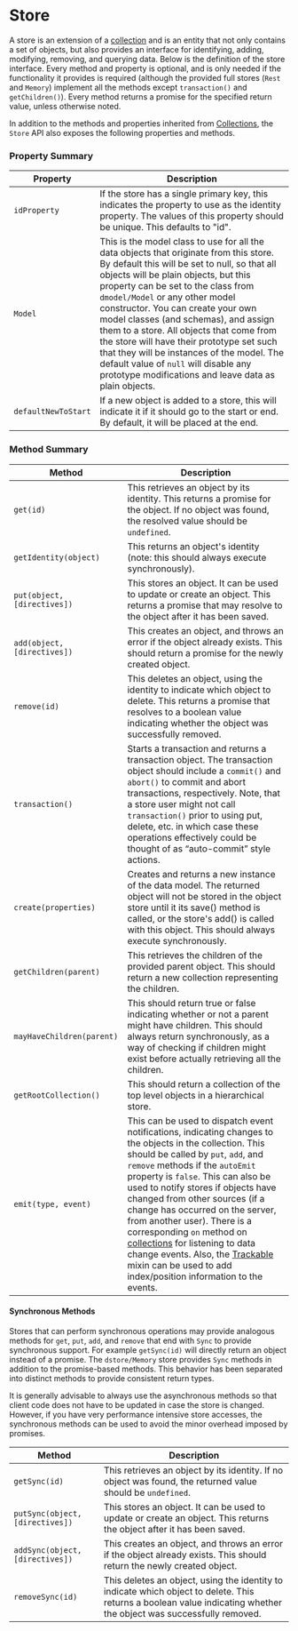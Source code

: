 # Store

A store is an extension of a [collection](./Collection.md) and is an entity that not only contains a set of objects, but also provides an interface for identifying, adding, modifying, removing, and querying data. Below is the definition of the store interface. Every method and property is optional, and is only needed if the functionality it provides is required (although the provided full stores (`Rest` and `Memory`) implement all the methods except `transaction()` and `getChildren()`). Every method returns a promise for the specified return value, unless otherwise noted.

In addition to the methods and properties inherited from [Collections](./Collection.md), the `Store` API also exposes the following properties and methods.

### Property Summary

Property | Description
-------- | -----------
`idProperty` | If the store has a single primary key, this indicates the property to use as the identity property. The values of this property should be unique. This defaults to "id".
`Model` | This is the model class to use for all the data objects that originate from this store. By default this will be set to null, so that all objects will be plain objects, but this property can be set to the class from `dmodel/Model` or any other model constructor. You can create your own model classes (and schemas), and assign them to a store. All objects that come from the store will have their prototype set such that they will be instances of the model. The default value of `null` will disable any prototype modifications and leave data as plain objects.
`defaultNewToStart` | If a new object is added to a store, this will indicate it if it should go to the start or end. By default, it will be placed at the end.

### Method Summary

Method | Description
------ | -------------
`get(id)` | This retrieves an object by its identity. This returns a promise for the object. If no object was found, the resolved value should be `undefined`.
`getIdentity(object)` | This returns an object's identity (note: this should always execute synchronously).
`put(object, [directives])` | This stores an object. It can be used to update or create an object. This returns a promise that may resolve to the object after it has been saved.
`add(object, [directives])` | This creates an object, and throws an error if the object already exists. This should return a promise for the newly created object.
`remove(id)` | This deletes an object, using the identity to indicate which object to delete. This returns a promise that resolves to a boolean value indicating whether the object was successfully removed.
`transaction()` | Starts a transaction and returns a transaction object. The transaction object should include a `commit()` and `abort()` to commit and abort transactions, respectively. Note, that a store user might not call `transaction()` prior to using put, delete, etc. in which case these operations effectively could be thought of as “auto-commit” style actions.
`create(properties)` | Creates and returns a new instance of the data model. The returned object will not be stored in the object store until it its save() method is called, or the store's add() is called with this object. This should always execute synchronously.
`getChildren(parent)` | This retrieves the children of the provided parent object. This should return a new collection representing the children.
`mayHaveChildren(parent)` | This should return true or false indicating whether or not a parent might have children. This should always return synchronously, as a way of checking if children might exist before actually retrieving all the children.
`getRootCollection()` | This should return a collection of the top level objects in a hierarchical store.
`emit(type, event)` | This can be used to dispatch event notifications, indicating changes to the objects in the collection. This should be called by `put`, `add`, and `remove` methods if the `autoEmit` property is `false`. This can also be used to notify stores if objects have changed from other sources (if a change has occurred on the server, from another user). There is a corresponding `on` method on [collections](./Collection.md#ontype-listener) for listening to data change events. Also, the [Trackable](./Stores.md#trackable) mixin can be used to add index/position information to the events.

#### Synchronous Methods

Stores that can perform synchronous operations may provide analogous methods for `get`, `put`, `add`, and `remove` that end with `Sync` to provide synchronous support. For example `getSync(id)` will directly return an object instead of a promise. The `dstore/Memory` store provides `Sync` methods in addition to the promise-based methods. This behavior has been separated into distinct methods to provide consistent return types.

It is generally advisable to always use the asynchronous methods so that client code does not have to be updated in case the store is changed. However, if you have very performance intensive store accesses, the synchronous methods can be used to avoid the minor overhead imposed by promises.

Method | Description
------ | -------------
`getSync(id)` | This retrieves an object by its identity. If no object was found, the returned value should be `undefined`.
`putSync(object, [directives])` | This stores an object. It can be used to update or create an object. This returns the object after it has been saved.
`addSync(object, [directives])` | This creates an object, and throws an error if the object already exists. This should return the newly created object.
`removeSync(id)` | This deletes an object, using the identity to indicate which object to delete. This returns a boolean value indicating whether the object was successfully removed.
